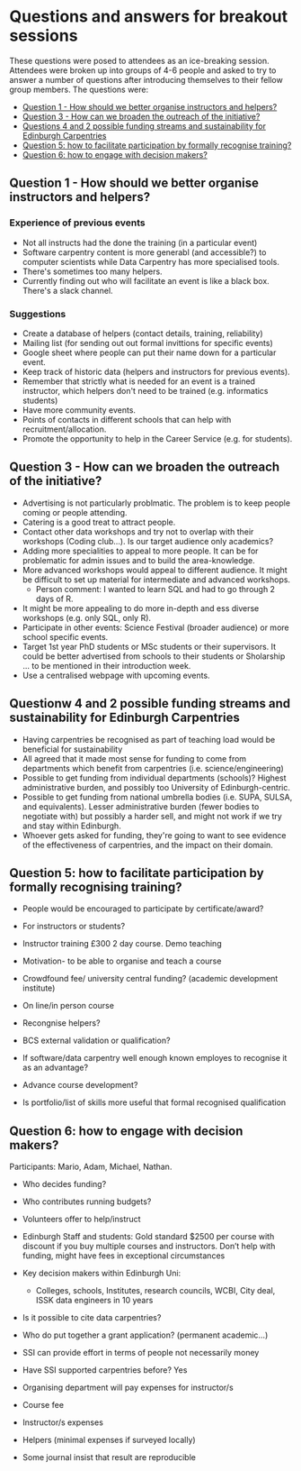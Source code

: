 # Questions and answers for breakout sessions

These questions were posed to attendees as an ice-breaking session. Attendees were broken up into groups of 4-6 people and asked to try to answer a number of questions after introducing themselves to their fellow group members. The questions were:

* [Question 1 - How should we better organise instructors and helpers?](#question-1---how-should-we-better-organise-instructors-and-helpers)
* [Question 3 - How can we broaden the outreach of the initiative?](#question-3---how-can-we-broaden-the-outreach-of-the-initiative)
* [Questions 4 and 2 possible funding streams and sustainability for Edinburgh Carpentries](#questionw-4-and-2-possible-funding-streams-and-sustainability-for-edinburgh-carpentries)
* [Question 5: how to facilitate participation by formally recognise training?](#question-5-how-to-facilitate-participation-by-formally-recognising-training)
* [Question 6: how to engage with decision makers?](#question-6-how-to-engage-with-decision-makers) 

## Question 1 - How should we better organise instructors and helpers?

### Experience of previous events

* Not all instructs had the done the training (in a particular event)
* Software carpentry content is more generabl (and accessible?) to computer scientists while Data Carpentry has more specialised tools.
* There's sometimes too many helpers.
* Currently finding out who will facilitate an  event is like a black box. There's a slack channel.

### Suggestions

* Create a database of helpers (contact details, training, reliability)
* Mailing list (for sending out out formal invittions for specific events)
* Google sheet where people can put their name down for a particular event.
* Keep track of historic data (helpers and instructors for previous events).
* Remember that strictly what is needed for an event is a trained instructor, which helpers don't need to be trained (e.g. informatics students)
* Have more community events.
* Points of contacts in different schools that can help with recruitment/allocation.
* Promote the opportunity to help in the Career Service (e.g. for students).

## Question 3 - How can we broaden the outreach of the initiative?

* Advertising is not particularly problmatic. The problem is to keep people coming or people attending.
* Catering is a good treat to attract people.
* Contact other data workshops and try not to overlap with their workshops (Coding club...). Is our target audience only academics?
* Adding more specialities to appeal to more people. It can be for problematic for admin issues and to build the area-knowledge.
* More advanced workshops would appeal to different audience. It might be difficult to set up material for intermediate and advanced workshops.
   * Person comment: I wanted to learn SQL and had to go through 2 days of R.
* It might be more appealing to do more in-depth and ess diverse workshops (e.g. only SQL, only R).
* Participate in other events: Science Festival (broader audience) or more school specific events.
* Target 1st year PhD students or MSc students or their supervisors. It could be better advertised from schools to their students or Sholarship ... to be mentioned in their introduction week.
* Use a centralised webpage with upcoming events.

## Questionw 4 and 2 possible funding streams and sustainability for Edinburgh Carpentries

  *  Having carpentries be recognised as part of teaching load would be beneficial for
 	sustainability
  *  All agreed that it made most sense for funding to come from departments which benefit from
 	carpentries (i.e. science/engineering)
  *  Possible to get funding from individual departments (schools)? Highest administrative burden,
 	and possibly too University of Edinburgh-centric.
  *  Possible to get funding from national umbrella bodies (i.e. SUPA, SULSA, and equivalents).
 	Lesser administrative burden (fewer bodies to negotiate with) but possibly a harder sell, and
 	might not work if we try and stay within Edinburgh.
  *  Whoever gets asked for funding, they're going to want to see evidence of the effectiveness of
 	carpentries, and the impact on their domain.

## Question 5: how to facilitate participation by formally recognising training?

* People would be encouraged to participate by certificate/award?
* For instructors or students?
* Instructor training £300 2 day course. Demo teaching
* Motivation- to be able to organise and teach a course
* Crowdfound fee/ university central funding? (academic development institute)

* On line/in person course

* Recongnise helpers? 
* BCS external validation or qualification?

* If software/data carpentry well enough known employes to recognise it as an advantage?

* Advance  course development?

* Is portfolio/list of skills more useful that formal recognised qualification

## Question 6: how to engage with decision makers? 

Participants: Mario, Adam, Michael, Nathan.

* Who decides funding?
* Who contributes running budgets?
* Volunteers offer to help/instruct 
* Edinburgh Staff and students: Gold standard $2500 per course with discount if you buy multiple courses and instructors. Don’t help with funding, might have fees in exceptional circumstances

* Key decision makers within Edinburgh Uni:
   * Colleges, schools, Institutes, research councils, WCBI, City deal, ISSK data engineers in 10 years 

* Is it possible to cite data carpentries? 
* Who do put together a grant application? (permanent academic…)

* SSI can provide effort in terms of people not necessarily money
* Have SSI supported carpentries before? Yes

* Organising department will pay expenses for instructor/s
* Course fee
* Instructor/s expenses
* Helpers (minimal expenses if surveyed locally)

* Some journal insist that result are reproducible


